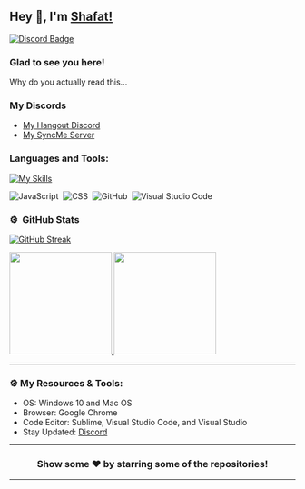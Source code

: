 ## Hey 👋, I'm [Shafat!](https://developnest.com/)


[![Discord Badge](https://img.shields.io/badge/-Discord-0e76a8?style=flat-square&logo=Discord&logoColor=white)](https://discord.gg/bvmtFu5cJu)

### Glad to see you here! &nbsp; 

Why do you actually read this...

<img align="right" alt="" src="https://media.discordapp.net/attachments/970249904981176380/1129100507022114826/Banner-01.png?width=1440&height=346" />


### My Discords

- [My Hangout Discord](https://discord.gg/bvmtFu5cJu)
- [My SyncMe Server](https://discord.gg/Yn7ctmKmvq)

### Languages and Tools:
[![My Skills](https://skillicons.dev/icons?i=bootstrap,c,cpp,css,discord,figma,gcp,github,heroku,html,ai,java,js,jquery,linkedin,lua,md,materialui,mongodb,netlify,nodejs,ps,php,powershell,pr,replit,svg,tailwind,twitter,vscode,wordpress,xd&perline=8)](https://skillicons.dev)&nbsp;

![JavaScript](https://img.shields.io/badge/-JavaScript-333333?style=flat&logo=javascript)&nbsp;
![CSS](https://img.shields.io/badge/-CSS-333333?style=flat&logo=CSS3&logoColor=1572B6)&nbsp;
![GitHub](https://img.shields.io/badge/-GitHub-333333?style=flat&logo=github)&nbsp;
![Visual Studio Code](https://img.shields.io/badge/-Visual%20Studio%20Code-333333?style=flat&logo=visual-studio-code&logoColor=007ACC)&nbsp;


### ⚙️ &nbsp;GitHub Stats
[![GitHub Streak](https://streak-stats.demolab.com?user=Shafat21&theme=tokyonight-duo&hide_border=true&mode=weekly&hide_total_contributions=true)](https://git.io/streak-stats)
<p align="left">
<a href="https://github.com/Shafat21">
  <img height="180em" src="https://github-readme-stats-eight-theta.vercel.app/api?username=Shafat21&show_icons=true&hide_border=true&theme=tokyonight-duo&include_all_commits=true&count_private=true"/>
  <img height="180em" src="https://github-readme-stats-eight-theta.vercel.app/api/top-langs/?username=braxtongpoll&hide_border=true&layout=compact&langs_count=8&theme=tokyonight-duo"/>
</a>
</p>

---

### ⚙️ My Resources & Tools:

- OS: Windows 10 and Mac OS
- Browser: Google Chrome
- Code Editor: Sublime, Visual Studio Code, and Visual Studio
- Stay Updated: [Discord](https://discord.gg/bvmtFu5cJu)

---

<h3 align=center>Show some ❤️ by starring some of the repositories!</h3>

---
